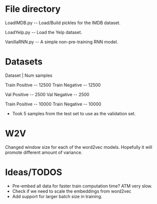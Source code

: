 # File directory
LoadIMDB.py -- Load/Build pickles for the IMDB dataset.

LoadYelp.py -- Load the Yelp dataset.

VanillaRNN.py -- A simple non-pre-training RNN model.

# Datasets
Dataset | Num samples

Train Positive -- 12500
Train Negative -- 12500

Val Positive -- 2500
Val Negative -- 2500

Train Positive -- 10000
Train Negative -- 10000

* Took 5 samples from the test set to use as the validation set.

# W2V
Changed window size for each of the word2vec models. Hopefully it will promote
different amount of variance.


# Ideas/TODOS

* Pre-embed all data for faster train computation time? ATM very slow.
* Check if we need to scale the embeddings from word2vec
* Add support for larger batch size in training.
